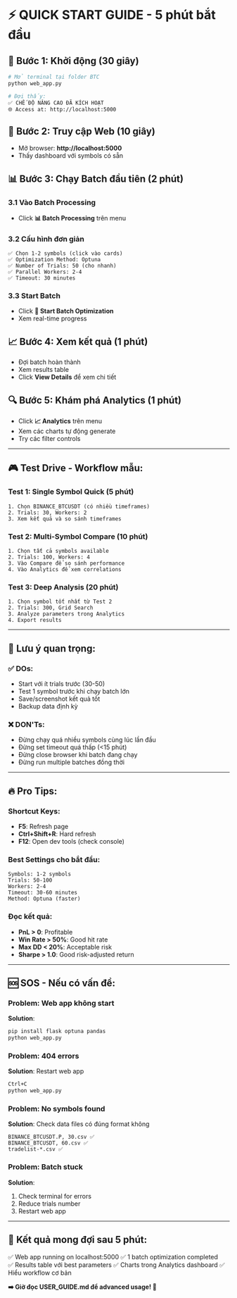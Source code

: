 # ⚡ QUICK START GUIDE - 5 phút bắt đầu

## 🚀 Bước 1: Khởi động (30 giây)
```bash
# Mở terminal tại folder BTC
python web_app.py

# Đợi thấy:
✅ CHẾ ĐỘ NÂNG CAO ĐÃ KÍCH HOẠT
🌐 Access at: http://localhost:5000
```

## 🎯 Bước 2: Truy cập Web (10 giây)
- Mở browser: **http://localhost:5000**
- Thấy dashboard với symbols có sẵn

## 📊 Bước 3: Chạy Batch đầu tiên (2 phút)

### 3.1 Vào Batch Processing
- Click **📊 Batch Processing** trên menu

### 3.2 Cấu hình đơn giản
```
✅ Chọn 1-2 symbols (click vào cards)
✅ Optimization Method: Optuna  
✅ Number of Trials: 50 (cho nhanh)
✅ Parallel Workers: 2-4
✅ Timeout: 30 minutes
```

### 3.3 Start Batch
- Click **🚀 Start Batch Optimization**
- Xem real-time progress

## 📈 Bước 4: Xem kết quả (1 phút)
- Đợi batch hoàn thành
- Xem results table
- Click **View Details** để xem chi tiết

## 🔍 Bước 5: Khám phá Analytics (1 phút)
- Click **📈 Analytics** trên menu
- Xem các charts tự động generate
- Try các filter controls

---

## 🎮 Test Drive - Workflow mẫu:

### Test 1: Single Symbol Quick (5 phút)
```
1. Chọn BINANCE_BTCUSDT (có nhiều timeframes)
2. Trials: 30, Workers: 2
3. Xem kết quả và so sánh timeframes
```

### Test 2: Multi-Symbol Compare (10 phút)  
```
1. Chọn tất cả symbols available
2. Trials: 100, Workers: 4
3. Vào Compare để so sánh performance
4. Vào Analytics để xem correlations
```

### Test 3: Deep Analysis (20 phút)
```
1. Chọn symbol tốt nhất từ Test 2
2. Trials: 300, Grid Search
3. Analyze parameters trong Analytics
4. Export results
```

---

## 🚨 Lưu ý quan trọng:

### ✅ DOs:
- Start với ít trials trước (30-50)
- Test 1 symbol trước khi chạy batch lớn
- Save/screenshot kết quả tốt
- Backup data định kỳ

### ❌ DON'Ts:  
- Đừng chạy quá nhiều symbols cùng lúc lần đầu
- Đừng set timeout quá thấp (<15 phút)
- Đừng close browser khi batch đang chạy
- Đừng run multiple batches đồng thời

---

## 🔥 Pro Tips:

### Shortcut Keys:
- **F5**: Refresh page
- **Ctrl+Shift+R**: Hard refresh
- **F12**: Open dev tools (check console)

### Best Settings cho bắt đầu:
```
Symbols: 1-2 symbols
Trials: 50-100  
Workers: 2-4
Timeout: 30-60 minutes
Method: Optuna (faster)
```

### Đọc kết quả:
- **PnL > 0**: Profitable
- **Win Rate > 50%**: Good hit rate  
- **Max DD < 20%**: Acceptable risk
- **Sharpe > 1.0**: Good risk-adjusted return

---

## 🆘 SOS - Nếu có vấn đề:

### Problem: Web app không start
**Solution**: 
```bash
pip install flask optuna pandas
python web_app.py
```

### Problem: 404 errors
**Solution**: Restart web app
```bash
Ctrl+C
python web_app.py  
```

### Problem: No symbols found
**Solution**: Check data files có đúng format không
```
BINANCE_BTCUSDT.P, 30.csv ✅
BINANCE_BTCUSDT, 60.csv ✅
tradelist-*.csv ✅
```

### Problem: Batch stuck
**Solution**: 
1. Check terminal for errors
2. Reduce trials number
3. Restart web app

---

## 🎉 Kết quả mong đợi sau 5 phút:

✅ Web app running on localhost:5000
✅ 1 batch optimization completed  
✅ Results table với best parameters
✅ Charts trong Analytics dashboard
✅ Hiểu workflow cơ bản

**➡️ Giờ đọc USER_GUIDE.md để advanced usage! 🚀**